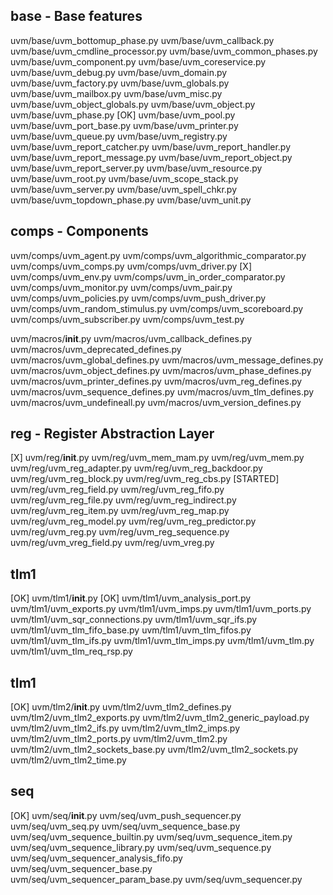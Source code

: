 
## base - Base features
uvm/base/uvm_bottomup_phase.py
uvm/base/uvm_callback.py
uvm/base/uvm_cmdline_processor.py
uvm/base/uvm_common_phases.py
uvm/base/uvm_component.py
uvm/base/uvm_coreservice.py
uvm/base/uvm_debug.py
uvm/base/uvm_domain.py
uvm/base/uvm_factory.py
uvm/base/uvm_globals.py
uvm/base/uvm_mailbox.py
uvm/base/uvm_misc.py
uvm/base/uvm_object_globals.py
uvm/base/uvm_object.py
uvm/base/uvm_phase.py
  [OK] uvm/base/uvm_pool.py
uvm/base/uvm_port_base.py
uvm/base/uvm_printer.py
uvm/base/uvm_queue.py
uvm/base/uvm_registry.py
uvm/base/uvm_report_catcher.py
uvm/base/uvm_report_handler.py
uvm/base/uvm_report_message.py
uvm/base/uvm_report_object.py
uvm/base/uvm_report_server.py
uvm/base/uvm_resource.py
uvm/base/uvm_root.py
uvm/base/uvm_scope_stack.py
uvm/base/uvm_server.py
uvm/base/uvm_spell_chkr.py
uvm/base/uvm_topdown_phase.py
uvm/base/uvm_unit.py

## comps - Components
uvm/comps/uvm_agent.py
uvm/comps/uvm_algorithmic_comparator.py
uvm/comps/uvm_comps.py
uvm/comps/uvm_driver.py
  [X] uvm/comps/uvm_env.py
uvm/comps/uvm_in_order_comparator.py
uvm/comps/uvm_monitor.py
uvm/comps/uvm_pair.py
uvm/comps/uvm_policies.py
uvm/comps/uvm_push_driver.py
uvm/comps/uvm_random_stimulus.py
uvm/comps/uvm_scoreboard.py
uvm/comps/uvm_subscriber.py
uvm/comps/uvm_test.py

uvm/macros/__init__.py
uvm/macros/uvm_callback_defines.py
uvm/macros/uvm_deprecated_defines.py
uvm/macros/uvm_global_defines.py
uvm/macros/uvm_message_defines.py
uvm/macros/uvm_object_defines.py
uvm/macros/uvm_phase_defines.py
uvm/macros/uvm_printer_defines.py
uvm/macros/uvm_reg_defines.py
uvm/macros/uvm_sequence_defines.py
uvm/macros/uvm_tlm_defines.py
uvm/macros/uvm_undefineall.py
uvm/macros/uvm_version_defines.py

## reg - Register Abstraction Layer

  [X] uvm/reg/__init__.py
uvm/reg/uvm_mem_mam.py
uvm/reg/uvm_mem.py
uvm/reg/uvm_reg_adapter.py
uvm/reg/uvm_reg_backdoor.py
uvm/reg/uvm_reg_block.py
uvm/reg/uvm_reg_cbs.py
  [STARTED] uvm/reg/uvm_reg_field.py
uvm/reg/uvm_reg_fifo.py
uvm/reg/uvm_reg_file.py
uvm/reg/uvm_reg_indirect.py
uvm/reg/uvm_reg_item.py
uvm/reg/uvm_reg_map.py
uvm/reg/uvm_reg_model.py
uvm/reg/uvm_reg_predictor.py
uvm/reg/uvm_reg.py
uvm/reg/uvm_reg_sequence.py
uvm/reg/uvm_vreg_field.py
uvm/reg/uvm_vreg.py

## tlm1

  [OK] uvm/tlm1/__init__.py
  [OK] uvm/tlm1/uvm_analysis_port.py
uvm/tlm1/uvm_exports.py
uvm/tlm1/uvm_imps.py
uvm/tlm1/uvm_ports.py
uvm/tlm1/uvm_sqr_connections.py
uvm/tlm1/uvm_sqr_ifs.py
uvm/tlm1/uvm_tlm_fifo_base.py
uvm/tlm1/uvm_tlm_fifos.py
uvm/tlm1/uvm_tlm_ifs.py
uvm/tlm1/uvm_tlm_imps.py
uvm/tlm1/uvm_tlm.py
uvm/tlm1/uvm_tlm_req_rsp.py

## tlm1

  [OK] uvm/tlm2/__init__.py
uvm/tlm2/uvm_tlm2_defines.py
uvm/tlm2/uvm_tlm2_exports.py
uvm/tlm2/uvm_tlm2_generic_payload.py
uvm/tlm2/uvm_tlm2_ifs.py
uvm/tlm2/uvm_tlm2_imps.py
uvm/tlm2/uvm_tlm2_ports.py
uvm/tlm2/uvm_tlm2.py
uvm/tlm2/uvm_tlm2_sockets_base.py
uvm/tlm2/uvm_tlm2_sockets.py
uvm/tlm2/uvm_tlm2_time.py

## seq
  [OK] uvm/seq/__init__.py
uvm/seq/uvm_push_sequencer.py
uvm/seq/uvm_seq.py
uvm/seq/uvm_sequence_base.py
uvm/seq/uvm_sequence_builtin.py
uvm/seq/uvm_sequence_item.py
uvm/seq/uvm_sequence_library.py
uvm/seq/uvm_sequence.py
uvm/seq/uvm_sequencer_analysis_fifo.py
uvm/seq/uvm_sequencer_base.py
uvm/seq/uvm_sequencer_param_base.py
uvm/seq/uvm_sequencer.py
